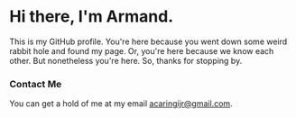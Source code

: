 # Hi there, I'm Armand.
This is my GitHub profile. You're here because you went down some weird rabbit hole and found my page. Or, you're here because we know each other. But nonetheless you're here. So, thanks for stopping by.

### Contact Me
You can get a hold of me at my email acaringijr@gmail.com.
<!---
ACaringiJr/ACaringiJr is a ✨ special ✨ repository because its `README.md` (this file) appears on your GitHub profile.
You can click the Preview link to take a look at your changes.
--->
